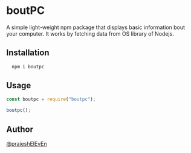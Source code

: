 # boutPC

A simple light-weight npm package that displays basic information bout your computer. It works by fetching data from OS library of Nodejs.

## Installation

```bash
  npm i boutpc
```

## Usage

```javascript
const boutpc = require("boutpc");

boutpc();
```

## Author

[@prajeshElEvEn](https://github.com/prajeshElEvEn)

